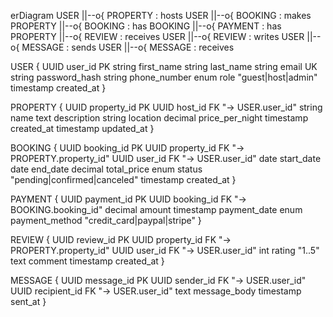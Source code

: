 erDiagram
  USER ||--o{ PROPERTY : hosts
  USER ||--o{ BOOKING  : makes
  PROPERTY ||--o{ BOOKING : has
  BOOKING ||--o{ PAYMENT  : has
  PROPERTY ||--o{ REVIEW  : receives
  USER ||--o{ REVIEW      : writes
  USER ||--o{ MESSAGE     : sends
  USER ||--o{ MESSAGE     : receives

  USER {
    UUID user_id PK
    string first_name
    string last_name
    string email UK
    string password_hash
    string phone_number
    enum role "guest|host|admin"
    timestamp created_at
  }

  PROPERTY {
    UUID property_id PK
    UUID host_id FK "→ USER.user_id"
    string name
    text description
    string location
    decimal price_per_night
    timestamp created_at
    timestamp updated_at
  }

  BOOKING {
    UUID booking_id PK
    UUID property_id FK "→ PROPERTY.property_id"
    UUID user_id FK "→ USER.user_id"
    date start_date
    date end_date
    decimal total_price
    enum status "pending|confirmed|canceled"
    timestamp created_at
  }

  PAYMENT {
    UUID payment_id PK
    UUID booking_id FK "→ BOOKING.booking_id"
    decimal amount
    timestamp payment_date
    enum payment_method "credit_card|paypal|stripe"
  }

  REVIEW {
    UUID review_id PK
    UUID property_id FK "→ PROPERTY.property_id"
    UUID user_id FK "→ USER.user_id"
    int rating "1..5"
    text comment
    timestamp created_at
  }

  MESSAGE {
    UUID message_id PK
    UUID sender_id FK "→ USER.user_id"
    UUID recipient_id FK "→ USER.user_id"
    text message_body
    timestamp sent_at
  }
